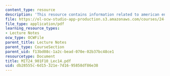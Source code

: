 ```yaml
---
content_type: resource
description: 'This resource contains information related to american english dialects. '
file: https://ol-ocw-studio-app-production.s3.amazonaws.com/courses/24-901-language-and-its-structure-i-phonology-fall-2010/db28555c6d15321e7d1695858df86e38_MIT24_901F10_Lec14.pdf
file_type: application/pdf
learning_resource_types:
- Lecture Notes
ocw_type: OCWFile
parent_title: Lecture Notes
parent_type: CourseSection
parent_uid: f13bd08c-1a2c-bead-070e-02b37bc48ce1
resourcetype: Document
title: MIT24_901F10_Lec14.pdf
uid: db28555c-6d15-321e-7d16-95858df86e38
---
```

